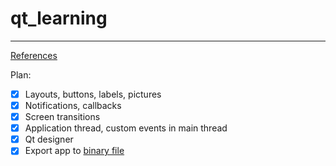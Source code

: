 # qt_learning

***

[References](https://doc.qt.io/qtforpython/tutorials/index.html)

Plan:
* [x] Layouts, buttons, labels, pictures
* [x] Notifications, callbacks
* [x] Screen transitions
* [x] Application thread, custom events in main thread
* [x] Qt designer
* [x] Export app to [binary file](https://www.mfitzp.com/forum/t/how-to-compile-pyqt5-or-pyside2-code-with-nuitka/422)
